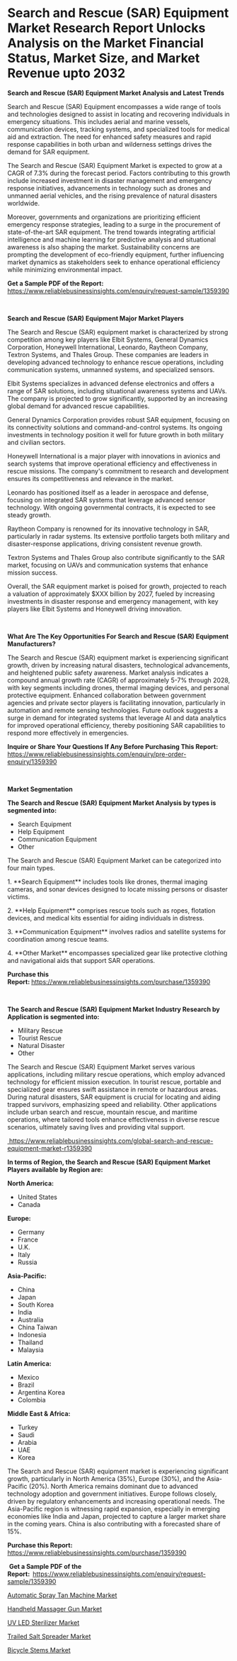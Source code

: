<p><h1>Search and Rescue (SAR) Equipment Market Research Report Unlocks Analysis on the Market Financial Status, Market Size, and Market Revenue upto 2032</h1></p><p><strong>Search and Rescue (SAR) Equipment Market Analysis and Latest Trends</strong></p>
<p><p>Search and Rescue (SAR) Equipment encompasses a wide range of tools and technologies designed to assist in locating and recovering individuals in emergency situations. This includes aerial and marine vessels, communication devices, tracking systems, and specialized tools for medical aid and extraction. The need for enhanced safety measures and rapid response capabilities in both urban and wilderness settings drives the demand for SAR equipment.</p><p>The Search and Rescue (SAR) Equipment Market is expected to grow at a CAGR of 7.3% during the forecast period. Factors contributing to this growth include increased investment in disaster management and emergency response initiatives, advancements in technology such as drones and unmanned aerial vehicles, and the rising prevalence of natural disasters worldwide. </p><p>Moreover, governments and organizations are prioritizing efficient emergency response strategies, leading to a surge in the procurement of state-of-the-art SAR equipment. The trend towards integrating artificial intelligence and machine learning for predictive analysis and situational awareness is also shaping the market. Sustainability concerns are prompting the development of eco-friendly equipment, further influencing market dynamics as stakeholders seek to enhance operational efficiency while minimizing environmental impact.</p></p>
<p><strong>Get a Sample PDF of the Report:&nbsp;</strong> <a href="https://www.reliablebusinessinsights.com/enquiry/request-sample/1359390?utm_campaign=1873&utm_medium=2&utm_source=Github&utm_content=ia&utm_term=11042025&utm_id=search-and-rescue-sar-equipment">https://www.reliablebusinessinsights.com/enquiry/request-sample/1359390</a></p>
<p>&nbsp;</p>
<p><strong>Search and Rescue (SAR) Equipment Major Market Players</strong></p>
<p><p>The Search and Rescue (SAR) equipment market is characterized by strong competition among key players like Elbit Systems, General Dynamics Corporation, Honeywell International, Leonardo, Raytheon Company, Textron Systems, and Thales Group. These companies are leaders in developing advanced technology to enhance rescue operations, including communication systems, unmanned systems, and specialized sensors.</p><p>Elbit Systems specializes in advanced defense electronics and offers a range of SAR solutions, including situational awareness systems and UAVs. The company is projected to grow significantly, supported by an increasing global demand for advanced rescue capabilities.</p><p>General Dynamics Corporation provides robust SAR equipment, focusing on its connectivity solutions and command-and-control systems. Its ongoing investments in technology position it well for future growth in both military and civilian sectors.</p><p>Honeywell International is a major player with innovations in avionics and search systems that improve operational efficiency and effectiveness in rescue missions. The company's commitment to research and development ensures its competitiveness and relevance in the market.</p><p>Leonardo has positioned itself as a leader in aerospace and defense, focusing on integrated SAR systems that leverage advanced sensor technology. With ongoing governmental contracts, it is expected to see steady growth.</p><p>Raytheon Company is renowned for its innovative technology in SAR, particularly in radar systems. Its extensive portfolio targets both military and disaster-response applications, driving consistent revenue growth.</p><p>Textron Systems and Thales Group also contribute significantly to the SAR market, focusing on UAVs and communication systems that enhance mission success.</p><p>Overall, the SAR equipment market is poised for growth, projected to reach a valuation of approximately $XXX billion by 2027, fueled by increasing investments in disaster response and emergency management, with key players like Elbit Systems and Honeywell driving innovation.</p></p>
<p>&nbsp;</p>
<p><strong>What Are The Key Opportunities For Search and Rescue (SAR) Equipment Manufacturers?</strong></p>
<p><p>The Search and Rescue (SAR) equipment market is experiencing significant growth, driven by increasing natural disasters, technological advancements, and heightened public safety awareness. Market analysis indicates a compound annual growth rate (CAGR) of approximately 5-7% through 2028, with key segments including drones, thermal imaging devices, and personal protective equipment. Enhanced collaboration between government agencies and private sector players is facilitating innovation, particularly in automation and remote sensing technologies. Future outlook suggests a surge in demand for integrated systems that leverage AI and data analytics for improved operational efficiency, thereby positioning SAR capabilities to respond more effectively in emergencies.</p></p>
<p><strong>Inquire or Share Your Questions If Any Before Purchasing This Report:</strong> <a href="https://www.reliablebusinessinsights.com/enquiry/pre-order-enquiry/1359390?utm_campaign=1873&utm_medium=2&utm_source=Github&utm_content=ia&utm_term=11042025&utm_id=search-and-rescue-sar-equipment">https://www.reliablebusinessinsights.com/enquiry/pre-order-enquiry/1359390</a></p>
<p>&nbsp;</p>
<p><strong>Market Segmentation</strong></p>
<p><strong>The Search and Rescue (SAR) Equipment Market Analysis by types is segmented into:</strong></p>
<p><ul><li>Search Equipment</li><li>Help Equipment</li><li>Communication Equipment</li><li>Other</li></ul></p>
<p><p>The Search and Rescue (SAR) Equipment Market can be categorized into four main types. </p><p>1. **Search Equipment** includes tools like drones, thermal imaging cameras, and sonar devices designed to locate missing persons or disaster victims. </p><p>2. **Help Equipment** comprises rescue tools such as ropes, flotation devices, and medical kits essential for aiding individuals in distress. </p><p>3. **Communication Equipment** involves radios and satellite systems for coordination among rescue teams. </p><p>4. **Other Market** encompasses specialized gear like protective clothing and navigational aids that support SAR operations.</p></p>
<p><strong>Purchase this Report:&nbsp;</strong><a href="https://www.reliablebusinessinsights.com/purchase/1359390?utm_campaign=1873&utm_medium=2&utm_source=Github&utm_content=ia&utm_term=11042025&utm_id=search-and-rescue-sar-equipment">https://www.reliablebusinessinsights.com/purchase/1359390</a></p>
<p>&nbsp;</p>
<p><strong>The Search and Rescue (SAR) Equipment Market Industry Research by Application is segmented into:</strong></p>
<p><ul><li>Military Rescue</li><li>Tourist Rescue</li><li>Natural Disaster</li><li>Other</li></ul></p>
<p><p>The Search and Rescue (SAR) Equipment Market serves various applications, including military rescue operations, which employ advanced technology for efficient mission execution. In tourist rescue, portable and specialized gear ensures swift assistance in remote or hazardous areas. During natural disasters, SAR equipment is crucial for locating and aiding trapped survivors, emphasizing speed and reliability. Other applications include urban search and rescue, mountain rescue, and maritime operations, where tailored tools enhance effectiveness in diverse rescue scenarios, ultimately saving lives and providing vital support.</p></p>
<p><a href="https://www.reliablebusinessinsights.com/global-search-and-rescue-equipment-market-r1359390?utm_campaign=1873&utm_medium=2&utm_source=Github&utm_content=ia&utm_term=11042025&utm_id=search-and-rescue-sar-equipment">&nbsp;https://www.reliablebusinessinsights.com/global-search-and-rescue-equipment-market-r1359390</a></p>
<p><strong>In terms of Region, the Search and Rescue (SAR) Equipment Market Players available by Region are:</strong></p>
<p>
    <p> <strong> North America: </strong>
        <ul>
            <li>United States</li>
            <li>Canada</li>
        </ul>
        </p> 
    <p> <strong> Europe: </strong>
        <ul>
            <li>Germany</li>
            <li>France</li>
            <li>U.K.</li>
            <li>Italy</li>
            <li>Russia</li>
        </ul>
        </p> 
    <p> <strong> Asia-Pacific: </strong>
        <ul>
            <li>China</li>
            <li>Japan</li>
            <li>South Korea</li>
            <li>India</li>
            <li>Australia</li>
            <li>China Taiwan</li>
            <li>Indonesia</li>
            <li>Thailand</li>
            <li>Malaysia</li>
        </ul>
        </p> 
    <p> <strong> Latin America: </strong>
        <ul>
            <li>Mexico</li>
            <li>Brazil</li>
            <li>Argentina Korea</li>
            <li>Colombia</li>
        </ul>
        </p> 
    <p> <strong> Middle East & Africa: </strong>
        <ul>
            <li>Turkey</li>
            <li>Saudi</li>
            <li>Arabia</li>
            <li>UAE</li>
            <li>Korea</li>
        </ul>
    </p>
    </p>
<p><p>The Search and Rescue (SAR) equipment market is experiencing significant growth, particularly in North America (35%), Europe (30%), and the Asia-Pacific (20%). North America remains dominant due to advanced technology adoption and government initiatives. Europe follows closely, driven by regulatory enhancements and increasing operational needs. The Asia-Pacific region is witnessing rapid expansion, especially in emerging economies like India and Japan, projected to capture a larger market share in the coming years. China is also contributing with a forecasted share of 15%.</p></p>
<p><strong>Purchase this Report: </strong><a href="https://www.reliablebusinessinsights.com/purchase/1359390?utm_campaign=1873&utm_medium=2&utm_source=Github&utm_content=ia&utm_term=11042025&utm_id=search-and-rescue-sar-equipment">https://www.reliablebusinessinsights.com/purchase/1359390</a></p>
<p>&nbsp;<strong>Get a Sample PDF of the Report:&nbsp;&nbsp;</strong><a href="https://www.reliablebusinessinsights.com/enquiry/request-sample/1359390?utm_campaign=1873&utm_medium=2&utm_source=Github&utm_content=ia&utm_term=11042025&utm_id=search-and-rescue-sar-equipment">https://www.reliablebusinessinsights.com/enquiry/request-sample/1359390</a></p>
<p><strong></strong></p>
<p><p><a href="https://github.com/mynaoanes/Market-Research-Report-List-1/blob/main/automatic-spray-tan-machine-market.md?utm_campaign=1873&utm_medium=2&utm_source=Github&utm_content=ia&utm_term=11042025&utm_id=search-and-rescue-sar-equipment">Automatic Spray Tan Machine Market</a></p><p><a href="https://github.com/ozolsgasko02/Market-Research-Report-List-1/blob/main/handheld-massager-gun-market.md?utm_campaign=1873&utm_medium=2&utm_source=Github&utm_content=ia&utm_term=11042025&utm_id=search-and-rescue-sar-equipment">Handheld Massager Gun Market</a></p><p><a href="https://github.com/puhakhommabh/Market-Research-Report-List-1/blob/main/uv-led-sterilizer-market.md?utm_campaign=1873&utm_medium=2&utm_source=Github&utm_content=ia&utm_term=11042025&utm_id=search-and-rescue-sar-equipment">UV LED Sterilizer Market</a></p><p><a href="https://github.com/joubehobock75/Market-Research-Report-List-1/blob/main/trailed-salt-spreader-market.md?utm_campaign=1873&utm_medium=2&utm_source=Github&utm_content=ia&utm_term=11042025&utm_id=search-and-rescue-sar-equipment">Trailed Salt Spreader Market</a></p><p><a href="https://github.com/supashcriana/Market-Research-Report-List-1/blob/main/bicycle-stems-market.md?utm_campaign=1873&utm_medium=2&utm_source=Github&utm_content=ia&utm_term=11042025&utm_id=search-and-rescue-sar-equipment">Bicycle Stems Market</a></p></p>
